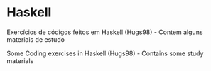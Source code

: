 # Haskell
Exercícios de códigos feitos em Haskell (Hugs98) - Contem alguns materiais de estudo 

Some Coding exercises in Haskell (Hugs98) - Contains some study materials
